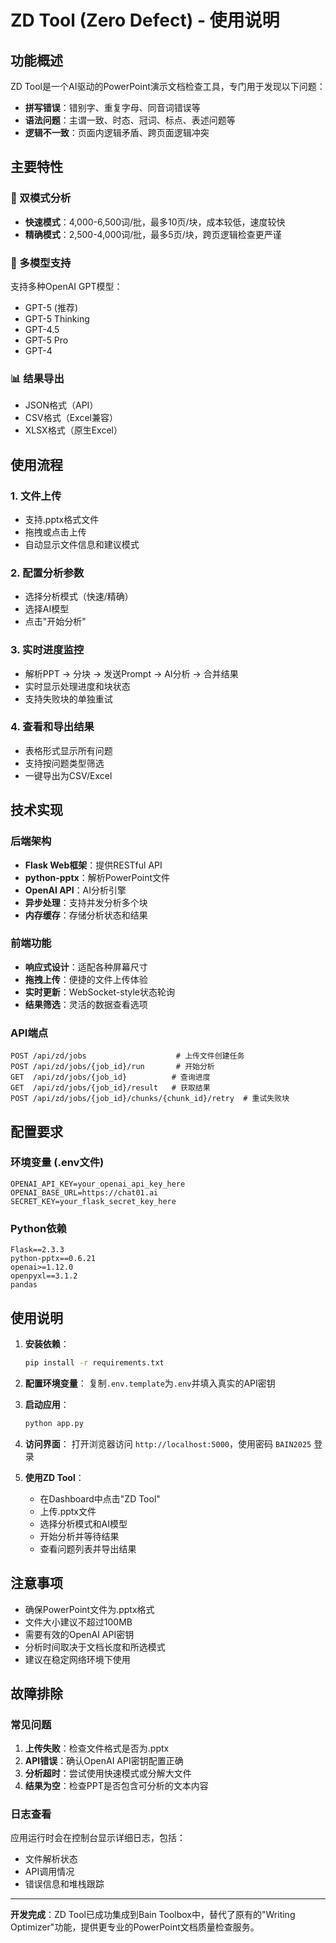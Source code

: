 # ZD Tool (Zero Defect) - 使用说明

## 功能概述

ZD Tool是一个AI驱动的PowerPoint演示文档检查工具，专门用于发现以下问题：
- **拼写错误**：错别字、重复字母、同音词错误等
- **语法问题**：主谓一致、时态、冠词、标点、表述问题等
- **逻辑不一致**：页面内逻辑矛盾、跨页面逻辑冲突

## 主要特性

### 🚀 双模式分析
- **快速模式**：4,000-6,500词/批，最多10页/块，成本较低，速度较快
- **精确模式**：2,500-4,000词/批，最多5页/块，跨页逻辑检查更严谨

### 🎯 多模型支持
支持多种OpenAI GPT模型：
- GPT-5 (推荐)
- GPT-5 Thinking
- GPT-4.5
- GPT-5 Pro
- GPT-4

### 📊 结果导出
- JSON格式（API）
- CSV格式（Excel兼容）
- XLSX格式（原生Excel）

## 使用流程

### 1. 文件上传
- 支持.pptx格式文件
- 拖拽或点击上传
- 自动显示文件信息和建议模式

### 2. 配置分析参数
- 选择分析模式（快速/精确）
- 选择AI模型
- 点击"开始分析"

### 3. 实时进度监控
- 解析PPT → 分块 → 发送Prompt → AI分析 → 合并结果
- 实时显示处理进度和块状态
- 支持失败块的单独重试

### 4. 查看和导出结果
- 表格形式显示所有问题
- 支持按问题类型筛选
- 一键导出为CSV/Excel

## 技术实现

### 后端架构
- **Flask Web框架**：提供RESTful API
- **python-pptx**：解析PowerPoint文件
- **OpenAI API**：AI分析引擎
- **异步处理**：支持并发分析多个块
- **内存缓存**：存储分析状态和结果

### 前端功能
- **响应式设计**：适配各种屏幕尺寸
- **拖拽上传**：便捷的文件上传体验
- **实时更新**：WebSocket-style状态轮询
- **结果筛选**：灵活的数据查看选项

### API端点
```
POST /api/zd/jobs                    # 上传文件创建任务
POST /api/zd/jobs/{job_id}/run       # 开始分析
GET  /api/zd/jobs/{job_id}          # 查询进度
GET  /api/zd/jobs/{job_id}/result   # 获取结果
POST /api/zd/jobs/{job_id}/chunks/{chunk_id}/retry  # 重试失败块
```

## 配置要求

### 环境变量 (.env文件)
```
OPENAI_API_KEY=your_openai_api_key_here
OPENAI_BASE_URL=https://chat01.ai
SECRET_KEY=your_flask_secret_key_here
```

### Python依赖
```
Flask==2.3.3
python-pptx==0.6.21
openai>=1.12.0
openpyxl==3.1.2
pandas
```

## 使用说明

1. **安装依赖**：
   ```bash
   pip install -r requirements.txt
   ```

2. **配置环境变量**：
   复制`.env.template`为`.env`并填入真实的API密钥

3. **启动应用**：
   ```bash
   python app.py
   ```

4. **访问界面**：
   打开浏览器访问 `http://localhost:5000`，使用密码 `BAIN2025` 登录

5. **使用ZD Tool**：
   - 在Dashboard中点击"ZD Tool"
   - 上传.pptx文件
   - 选择分析模式和AI模型
   - 开始分析并等待结果
   - 查看问题列表并导出结果

## 注意事项

- 确保PowerPoint文件为.pptx格式
- 文件大小建议不超过100MB
- 需要有效的OpenAI API密钥
- 分析时间取决于文档长度和所选模式
- 建议在稳定网络环境下使用

## 故障排除

### 常见问题
1. **上传失败**：检查文件格式是否为.pptx
2. **API错误**：确认OpenAI API密钥配置正确
3. **分析超时**：尝试使用快速模式或分解大文件
4. **结果为空**：检查PPT是否包含可分析的文本内容

### 日志查看
应用运行时会在控制台显示详细日志，包括：
- 文件解析状态
- API调用情况
- 错误信息和堆栈跟踪

---

**开发完成**：ZD Tool已成功集成到Bain Toolbox中，替代了原有的"Writing Optimizer"功能，提供更专业的PowerPoint文档质量检查服务。
